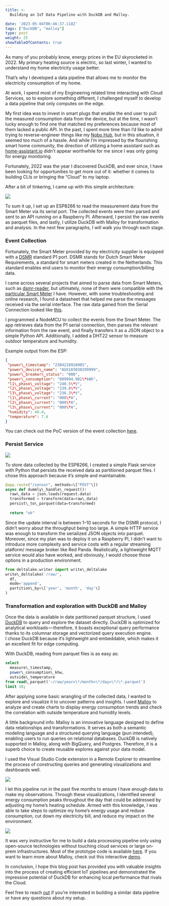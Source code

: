 ```yaml
---
title: >-
  Building an IoT Data Pipeline with DuckDB and Malloy.

date: '2023-05-04T06:46:37.118Z'
tags: ["DuckDB", "malloy"]
type: post
weight: 25
showTableOfContents: true
---
```


As many of you probably know, energy prices in the EU skyrocketed in 2022. My primary heating source is electric, so last winter, I wanted to understand my home electricity usage better.


That’s why I developed a data pipeline that allows me to monitor the electricity consumption of my home.

At work, I spend most of my Engineering related time interacting with Cloud Services, so to explore something different, I challenged myself to develop a data pipeline that only computes on the edge.

My first idea was to invest in smart plugs that enable the end user to pull the measured consumption data from the device, but at the time, I wasn’t lucky enough to find one that matched my preferences because most of them lacked a public API. In the past, I spent more time than I’d like to admit trying to reverse-engineer things like my [Nobo Hub](https://www.nobo.hu/en/products/nobo-eco-hub), but in this situation, it seemed too much of a hassle. And while I’m impressed by the flourishing smart home community, the direction of utilizing a home assistant such as [home-assistant.io](https://www.home-assistant.io/) didn’t appear worthwhile for me since I was only going for energy monitoring.

Fortunately, 2022 was the year I discovered DuckDB, and ever since, I have been looking for opportunities to get more out of it: whether it comes to building CLIs or bringing the “Cloud” to my laptop.

After a bit of tinkering, I came up with this simple architecture:

![](/images/1__i7OQZyPc0AmYqfoMx7B0__Q.png)

To sum it up, I set up an ESP8266 to read the measurement data from the Smart Meter via its serial port. The collected events were then parsed and sent to an API running on a Raspberry PI. Afterward, I persist the raw events as parquet files, and lastly, I utilize DuckDB with Malloy for transformation and analysis. In the next few paragraphs, I will walk you through each stage.

### Event Collection

Fortunately, the Smart Meter provided by my electricity supplier is equipped with a [DSMR](https://en.wikipedia.org/wiki/Open_metering_system) standard P1 port. DSMR stands for Dutch Smart Meter Requirements, a standard for smart meters created in the Netherlands. This standard enables end users to monitor their energy consumption/billing data.

I came across several projects that aimed to parse data from Smart Meters, such as [dsmr-reader](https://github.com/dsmrreader/dsmr-reader), but ultimately, none of them were compatible with the [particular Smart Meter](https://www.eon.hu/content/dam/eon/eon-hungary/documents/Muszaki-ugyek/Fogyasztasmerok-leirasa/sanxing-sx6x1/EON-leiras-az-ugyfelek-szamara-SX6X1-S12U16-S34U18-V010.pdf) I have. However, with some troubleshooting and online research, I found a datasheet that helped me parse the messages received via the serial interface. The raw data gained from the Serial Connection looked like [this](https://gist.github.com/zsombor-flds/665c34de506a52340a229e0b3659b246.).

I programmed a NodeMCU to collect the events from the Smart Meter. The app retrieves data from the P1 serial connection, then parses the relevant information from the raw event, and finally transfers it as a JSON object to a simple Python API. Additionally, I added a DHT22 sensor to measure outdoor temperature and humidity.

Example output from the ESP:
```json
{  
 "power\_timestamp": "230421091600S",  
 "power\_device\_name": "AUX103030299999",  
 "power\_breaker\_status": "000",  
 "power\_consumption": "009994.902\*kWh",  
 "l1\_phase\_voltage": "240.5\*V",  
 "l2\_phase\_voltage": "239.8\*V",  
 "l3\_phase\_voltage": "236.3\*V",  
 "l1\_phase\_current": "000\*A",  
 "l2\_phase\_current": "000\*A",  
 "l3\_phase\_current": "000\*A",  
 "humidity": 40.4,  
 "temperature": 7.6  
}
```

You can check out the PoC version of the event collection [here](https://gist.github.com/zsombor-flds/1a91e3f953c9d6be04f0bca12e9d74c2%29).

### Persist Service

![](/images/1__tQlg9qLnKpk8LZr0zhM20w.png)

To store data collected by the ESP8266, I created a simple Flask service with Python that persists the received data as partitioned parquet files. I chose this approach because it’s simple and maintainable.

```python
@app.route("/sensor", methods=\["POST"\])  
async def dummly\_handle\_request():  
  raw\_data = json.loads(request.data)     
  transformed = transform(data=raw\_data)  
  persist\_to\_parquet(data=transformed)  
  
  return "ok"
```

Since the update interval is between 1–10 seconds for the DSMR protocol, I didn’t worry about the throughput being too large. A simple HTTP service was enough to transform the serialized JSON objects into parquet. Moreover, since my plan was to deploy it on a Raspberry PI, I didn’t want to introduce more complexity and service costs with a regular streaming platform/ message broker like Red Panda. Realistically, a lightweight MQTT service would also have worked, and obviously, I would choose those options in a production environment.

```python
from deltalake.writer import write\_deltalake  
write\_deltalake('/raw/',  
  df,  
  mode='append',   
  partition\_by=\['year', 'month', 'day'\]  
)
```
### Transformation and exploration with DuckDB and Malloy

Once the data is available in date partitioned parquet structure, I used [DuckDB](http://duckdb.org) to query and explore the dataset directly. DuckDB is optimized for analytical workloads — therefore, it boasts exceptional query performance thanks to its columnar storage and vectorized query execution engine.   
I chose DuckDB because it’s lightweight and embeddable, which makes it an excellent fit for edge computing.

With DuckDB, reading from parquet files is as easy as:

```sql
select  
  measure\_timestamp,  
  power\_consumption\_khw,  
  outside\_temperature    
from read\_parquet('~/raw/year=\*/month=\*/day=\*/\*.parquet')  
limit 10;
```

After applying some basic wrangling of the collected data, I wanted to explore and visualize it to uncover patterns and insights. I used [Malloy](https://www.malloydata.dev/) to analyze and create charts to display energy consumption trends and check the correlation with outside temperature and humidity levels.

A little background info: Malloy is an innovative language designed to define data relationships and transformations. It serves as both a semantic modeling language and a structured querying language (pun intended), enabling users to run queries on relational databases. DuckDB is natively supported in Malloy, along with BigQuery, and Postgres. Therefore, it is a superb choice to create reusable explores against your data model.

I used the Visual Studio Code extension in a Remote Explorer to streamline the process of constructing queries and generating visualizations and dashboards well.

![](/images/1__3smjX9sIRfq01K7qfUZBLQ.png)

I let this pipeline run in the past five months to ensure I have enough data to make my observations. Through these visualizations, I identified several energy consumption peaks throughout the day that could be addressed by adjusting my home’s heating schedule. Armed with this knowledge, I was able to take steps to optimize my home’s energy usage and reduce consumption, cut down my electricity bill, and reduce my impact on the environment.

![](/images/1__i7xJV6oudPCDToNmphaEXA.png)

It was very instructive for me to build a data processing pipeline only using open-source technologies without touching cloud services or large on-prem infrastructures. Most of the prototype code is available [here](https://github.com/zsombor-flds/dsmr-data-flow). If you want to learn more about Malloy, check out this interactive [demo](https://github.dev/malloydata/try-malloy/airports.malloy).

In conclusion, I hope this blog post has provided you with valuable insights into the process of creating efficient IoT pipelines and demonstrated the impressive potential of DuckDB for enhancing local performance that rivals the Cloud.

Feel free to reach [out](http://hello@hiflylabs.com) if you’re interested in building a similar data pipeline or have any questions about my setup.
